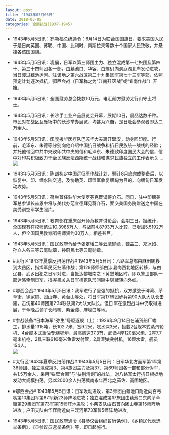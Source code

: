 ```yaml
---
layout: post
title: "1943年05月05日"
date: 2018-05-05
categories: 全面抗战(1937-1945)
---
```


<meta name="referrer" content="no-referrer" />

- 1943年5月5日讯：罗斯福总统通令：6月14日为联合国国旗日，要求美国人民于是日向英国、苏联、中国、比利时、南斯拉夫等数十个国家人民致敬，并悬挂各该国国旗。 

- 1943年5月5日讯：凌晨，日军以第三师团主力、独立混成第十七旅团及第四十、第三十四师团各一部，由藕池口、华容、白螺矶向洞庭湖北岸发动进攻，当日渡过藕池运河。驻该地之第六战区第二十九集团军第七十三军等部，依照预定计划逐次抵抗，鄂西会战（日军称之为“江南歼灭战”或“宜南作战”）开始。 

- 1943年5月5日讯：全国慰劳总会拨款10万元，电汇前方慰劳太行山守土将士。 

- 1943年5月5日讯：长沙手工业产品展览会开幕，展期10日，展品达数千种。市民对在战区瓦砾场中的长沙举办展览，均甚为兴奋，是日赴会参观者即达二万余人。 

- 1943年5月5日讯：印度援华医疗队巴苏华大夫离开延安，动身回印度。行前，毛泽东、朱德等分别向他介绍中国抗日战争和抗日民族统一战线的经验；并托他带回中共中央致印共中央的信和毛泽东、朱德致印度国民大会的信，信中对印共积极致力于全民族反法西斯统一战线和谋求民族独立的工作表示关 ... <br/><img src="https://wx1.sinaimg.cn/large/aca367d8ly1fr0o07v7kyj20c809zq2z.jpg" />

- 1943年5月5日讯：陈诚拟定中国远征军作战计划，预计8月底完成整备后，以恢复中、印、缅水陆交通，及协助英、印盟军收复缅甸为目的，向缅甸日军发动攻势。 

- 1943年5月5日讯：荷兰首任驻华大使罗芬克晋谒蒋介石。同日，驻中印缅美军总参谋长赫恩中将与美代办范宣德拜见蒋介石，面交美国务院赠送之中国在美受训空军学生照片。 

- 1943年5月5日讯：教育部在重庆召开师范教育讨论会，会期三日。据统计，全国现有在校师范生10.3985万人，与战前4.8793万人比较，已增加5.5192万人，但全国国民教育所需师资约30万人，相差甚巨。 

- 1943年5月5日讯：国民政府令给予张定璠二等云麾勋章，魏益三、郑冰如、孙立人各三等云麾勋章，孙蔚民七等云麾勋章。 

- #太行区1943年夏季反扫荡作战# 1943年5月5日讯：八路军总部由麻田转移到太岳区，指挥军民反扫荡作战；第129师师部由涉县向西北地区转移，与由辽县、武乡出犯之日军对进，当抵达黎城南之下黄堂地区时，即以警卫部队一部迷感牵制日军，指挥机关从日军梳篦队形间隙中隐蔽转向外线。 

- #鄂西会战# 1943年5月5日讯：我军进行了坚强的抵抗，双方激战于碑湾、茅草街、徐家铺、团山寺、黄台山等处，将日军第17旅团步兵第90大队大队长击毙，击伤第40师团第234联队第2大队大队长。但日军在激烈战斗中仍取得进展，于今晚占领了长岭嘴、紫金渡、麻壕口等地。 

- #参战装备#日本海军“弥生”号驱逐舰（上）：1926年9月14日在浦贺船厂竣工，排水量1315吨，长102.7米、宽9.2米，吃水深3米，搭载2台舰本式蒸汽轮机、4台舰本式重油专烧锅炉，最高航速37.3节，武备4座120毫米炮、2座7.7毫米机枪，2具三联610毫米鱼雷发射管，2具深弹投射机，16颗水雷，舰员154人。 <br/><img src="https://wx1.sinaimg.cn/large/aca367d8ly1fr08ec25yuj20zk0ngacf.jpg" />

- #太行区1943年夏季反扫荡作战# 1943年5月5日讯：日军华北方面军第1军第36师团、独立混成第3、第4旅团主力及第37、第69师团各一部和部分伪军，共1.5万余人，采用“铁壁合围”与“抉剔清剿”的战法，对八路军太行抗日根据地发动大规模扫荡。另以2000余人扫荡冀南永年西北之茹佐、高固地区。 

- #鄂西会战# 1943年5月5日讯：日军发动进攻，第3师团由藕池口附近向百弓嘴第10集团军第87军新23师阵地进攻；独立混成第17旅团由藕池口东向茅草街第29集团军第73军第15师阵地进攻；小柴支队由石首向团山寺第15师阵地进攻；户田支队由华容附近向三汊河第73军暂5师阵地进攻。 

- 1943年5月5日讯：国民政府通令《县参议会组织暂行条例》、《乡镇民代表选举条例》、《县参议员选举条例》等，即日起施行。 

